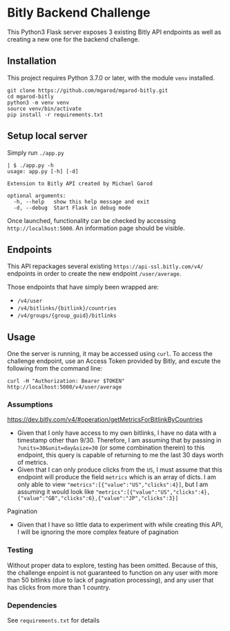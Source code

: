 # Bitly Backend Challenge
This Python3 Flask server exposes 3 existing Bitly API endpoints as well as creating a new one for the backend challenge.

## Installation
This project requires Python 3.7.0 or later, with the module `venv` installed.
```
git clone https://github.com/mgarod/mgarod-bitly.git
cd mgarod-bitly
python3 -m venv venv
source venv/bin/activate
pip install -r requirements.txt
```

## Setup local server
Simply run `./app.py`
```
| $ ./app.py -h
usage: app.py [-h] [-d]

Extension to Bitly API created by Michael Garod

optional arguments:
  -h, --help   show this help message and exit
  -d, --debug  Start Flask in debug mode
```
Once launched, functionality can be checked by accessing `http://localhost:5000`. An information page should be visible.

## Endpoints
This API repackages several existing `https://api-ssl.bitly.com/v4/` endpoints in order to create the new endpoint `/user/average`.

Those endpoints that have simply been wrapped are:
- `/v4/user`
- `/v4/bitlinks/{bitlink}/countries`
- `/v4/groups/{group_guid}/bitlinks`

## Usage
One the server is running, it may be accessed using `curl`. To access the challenge endpoint, use an Access Token provided by Bitly, and excute the following from the command line:
```
curl -H "Authorization: Bearer $TOKEN" http://localhost:5000/v4/user/average
```

### Assumptions
https://dev.bitly.com/v4/#operation/getMetricsForBitlinkByCountries
- Given that I only have access to my own bitlinks, I have no data with a timestamp other than 9/30. Therefore, I am assuming that by passing in `?units=30&unit=day&size=30` (or some combination therein) to this endpoint, this query is capable of returning to me the last 30 days worth of metrics.
- Given that I can only produce clicks from the `US`, I must assume that this endpoint will produce the field `metrics` which is an array of dicts. I am only able to view `"metrics":[{"value":"US","clicks":4}]`, but I am assuming it would look like `"metrics":[{"value":"US","clicks":4},{"value":"GB","clicks":6},{"value":"JP","clicks":3}]`

Pagination
- Given that I have so little data to experiment with while creating this API, I will be ignoring the more complex feature of pagination

### Testing
Without proper data to explore, testing has been omitted. Because of this, the challenge enpoint is not guaranteed to function on any user with more than 50 bitlinks (due to lack of pagination processing), and any user that has clicks from more than 1 country.

### Dependencies
See `requirements.txt` for details